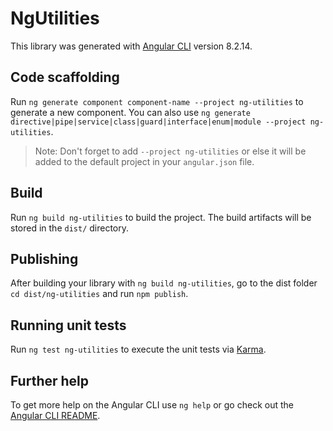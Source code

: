 # NgUtilities

This library was generated with [Angular CLI](https://github.com/angular/angular-cli) version 8.2.14.

## Code scaffolding

Run `ng generate component component-name --project ng-utilities` to generate a new component. You can also use `ng generate directive|pipe|service|class|guard|interface|enum|module --project ng-utilities`.
> Note: Don't forget to add `--project ng-utilities` or else it will be added to the default project in your `angular.json` file. 

## Build

Run `ng build ng-utilities` to build the project. The build artifacts will be stored in the `dist/` directory.

## Publishing

After building your library with `ng build ng-utilities`, go to the dist folder `cd dist/ng-utilities` and run `npm publish`.

## Running unit tests

Run `ng test ng-utilities` to execute the unit tests via [Karma](https://karma-runner.github.io).

## Further help

To get more help on the Angular CLI use `ng help` or go check out the [Angular CLI README](https://github.com/angular/angular-cli/blob/master/README.md).
